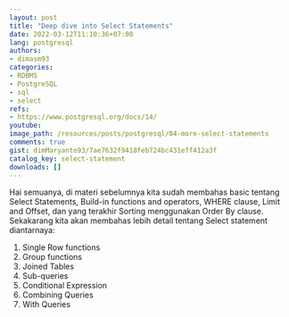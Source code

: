```yaml
---
layout: post
title: "Deep dive into Select Statements"
date: 2022-03-12T11:10:36+07:00
lang: postgresql
authors:
- dimasm93
categories:
- RDBMS
- PostgreSQL
- sql
- select
refs: 
- https://www.postgresql.org/docs/14/
youtube: 
image_path: /resources/posts/postgresql/04-more-select-statements
comments: true
gist: dimMaryanto93/7ae7632f9418feb724bc431eff412a3f
catalog_key: select-statement
downloads: []
---
```


Hai semuanya, di materi sebelumnya kita sudah membahas basic tentang Select Statements, Build-in functions and operators, WHERE clause, Limit and Offset, dan yang terakhir Sorting menggunakan Order By clause. Sekakarang kita akan membahas lebih detail tentang Select statement diantarnaya:

1. Single Row functions
2. Group functions
3. Joined Tables
4. Sub-queries
5. Conditional Expression
6. Combining Queries
7. With Queries